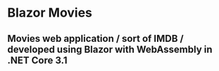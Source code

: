 # Blazor Movies
## Movies web application / sort of IMDB / developed using Blazor with WebAssembly in .NET Core 3.1
